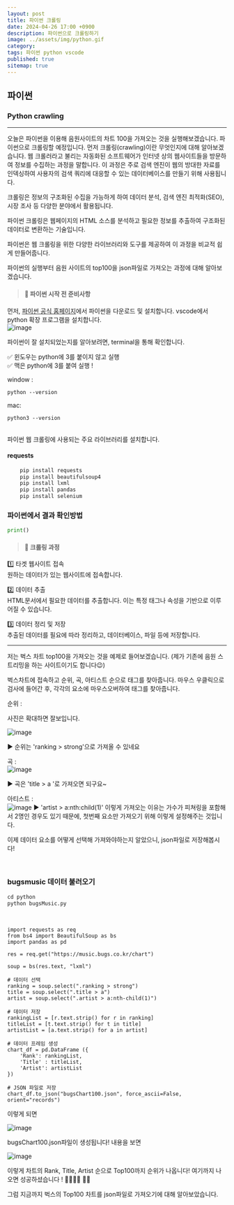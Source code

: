 ```yaml
---
layout: post
title: 파이썬 크롤링
date: 2024-04-26 17:00 +0900
description: 파이썬으로 크롤링하기
image: ../assets/img/python.gif
category: 
tags: 파이썬 python vscode
published: true
sitemap: true
---
```


## 파이썬

### Python crawling

<hr>

오늘은 파이썬을 이용해 음원사이트의 차트 100을 가져오는 것을 실행해보겠습니다. 파이썬으로 크롤링할 예정입니다.
먼저 크롤링(crawling)이란 무엇인지에 대해 알아보겠습니다.
웹 크롤러라고 불리는 자동화된 소프트웨어가 인터넷 상의 웹사이트들을 방문하여 정보를 수집하는 과정을 말합니다.
이 과정은 주로 검색 엔진이 웹의 방대한 자료를 인덱싱하여 사용자의 검색 쿼리에 대응할 수 있는 데이터베이스를 만들기 위해 사용됩니다.

크롤링은 정보의 구조화된 수집을 가능하게 하여 데이터 분석, 검색 엔진 최적화(SEO), 시장 조사 등 다양한 분야에서 활용됩니다.

파이썬 크롤링은 웹페이지의 HTML 소스를 분석하고 필요한 정보를 추출하여 구조화된 데이터로 변환하는 기술입니다.

파이썬은 웹 크롤링을 위한 다양한 라이브러리와 도구를 제공하여 이 과정을 비교적 쉽게 만들어줍니다.

파이썬의 실행부터 음원 사이트의 top100을 json파일로 가져오는 과정에 대해 알아보겠습니다.

> #### 📍 파이썬 시작 전 준비사항

먼저, [파이썬 공식 홈페이지](https://www.python.org/downloads/)에서 파이썬을 다운로드 및 설치합니다.
vscode에서 python 확장 프로그램을 설치합니다.
<br>
![image](https://github.com/Hyeji1364/Hyeji1364/assets/161557112/a15aac9d-e4bb-4ce7-8441-04eec31956a5)

파이썬이 잘 설치되었는지를 알아보려면, terminal을 통해 확인합니다.

✅ 윈도우는 python에 3를 붙이지 않고 실행 <br>
✅ 맥은 python에 3를 붙여 실행 ! 

window :
````
python --version
````

mac:
````
python3 --version
````
<br>
파이썬 웹 크롤링에 사용되는 주요 라이브러리를 설치합니다.

#### requests
````python
    pip install requests
    pip install beautifulsoup4
    pip install lxml
    pip install pandas
    pip install selenium
````

### 파이썬에서 결과 확인방법
````python
print()
````

> #### 📍 크롤링 과정

1️⃣ 타겟 웹사이트 접속 <br>
원하는 데이터가 있는 웹사이트에 접속합니다.

2️⃣ 데이터 추출 <br>
HTML문서에서 필요한 데이터를 추출합니다. 이는 특정 태그나 속성을 기반으로 이루어질 수 있습니다.

3️⃣ 데이터 정리 및 저장 <br>
추출된 데이터를 필요에 따라 정리하고, 데이터베이스, 파일 등에 저장합니다.

<hr>

저는 벅스 차트 top100을 가져오는 것을 예제로 들어보겠습니다.
(제가 기존에 음원 스트리밍을 하는 사이트이기도 합니다😉)

벅스차트에 접속하고 순위, 곡, 아티스트 순으로 태그를 찾아줍니다.
마우스 우클릭으로 검사에 들어간 후, 각각의 요소에 마우스오버하여 태그를 찾아줍니다.

순위 :<br>

사진은 확대하면 잘보입니다.<br>

![image](https://github.com/Hyeji1364/Hyeji1364/assets/161557112/193888a9-98b2-406c-a7ce-7203cc552e4a)

▶ 순위는 'ranking > strong'으로 가져올 수 있네요

곡 : <br>
![image](https://github.com/Hyeji1364/Hyeji1364/assets/161557112/e4c8d282-b85d-4192-880e-ef414e0a809b)

▶ 곡은 'title > a '로 가져오면 되구요~

아티스트 : <br>
![image](https://github.com/Hyeji1364/Hyeji1364/assets/161557112/6872e16e-4fc7-4e59-92d4-a1bcd1177384)
▶ 'artist > a:nth:child(1)' 이렇게 가져오는 이유는 가수가 피쳐링을 포함해서 2명인 경우도 있기 때문에, 첫번째 요소만 가져오기 위해 이렇게 설정해주는 것입니다.

이제 데이터 요소를 어떻게 선택해 가져와야하는지 알았으니, json파일로 저장해봅시다!

<br>

### bugsmusic 데이터 불러오기

````python
cd python
python bugsMusic.py
````
<br>

````
import requests as req
from bs4 import BeautifulSoup as bs
import pandas as pd

res = req.get("https://music.bugs.co.kr/chart")

soup = bs(res.text, "lxml")

# 데이터 선택
ranking = soup.select(".ranking > strong")
title = soup.select(".title > a")
artist = soup.select(".artist > a:nth-child(1)")

# 데이터 저장
rankingList = [r.text.strip() for r in ranking]
titleList = [t.text.strip() for t in title]
artistList = [a.text.strip() for a in artist]

# 데이터 프레임 생성
chart_df = pd.DataFrame ({
    'Rank': rankingList,
    'Title' : titleList,
    'Artist': artistList
})

# JSON 파일로 저장
chart_df.to_json("bugsChart100.json", force_ascii=False, orient="records")
````
이렇게 되면 

![image](https://github.com/Hyeji1364/Hyeji1364/assets/161557112/339b6ef1-96ae-46f5-94e4-84e7615f90dc)

bugsChart100.json파일이 생성됩니다!
내용을 보면

![image](https://github.com/Hyeji1364/Hyeji1364/assets/161557112/68c90807-a549-4dcf-a21d-ead95751f1ef)

이렇게 차트의 Rank, Title, Artist 순으로 Top100까지 순위가 나옵니다!
여기까지 나오면 성공하셨습니다 ! 👏🏼👏🏼 🙌🏼 

그럼 지금까지 벅스의 Top100 차트를 json파일로 가져오기에 대해 알아보았습니다.
